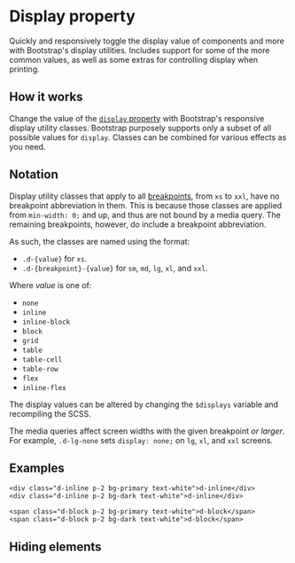 # Display property

Quickly and responsively toggle the display value of components and more with Bootstrap's display utilities. Includes support for some of the more common values, as well as some extras for controlling display when printing.

## How it works

Change the value of the [`display` property](https://developer.mozilla.org/en-US/docs/Web/CSS/display) with Bootstrap's responsive display utility classes. Bootstrap purposely supports only a subset of all possible values for `display`. Classes can be combined for various effects as you need.

## Notation

Display utility classes that apply to all [breakpoints](https://github.com/AndrewSRea/My_Learning_Port/tree/main/Bootstrap/Layout#breakpoints), from `xs` to `xxl`, have no breakpoint abbreviation in them. This is because those classes are applied from `min-width: 0;` and up, and thus are not bound by a media query. The remaining breakpoints, however, do include a breakpoint abbreviation.

As such, the classes are named using the format:

* `.d-{value}` for `xs`.
* `.d-{breakpoint}-{value}` for `sm`, `md`, `lg`, `xl`, and `xxl`.

Where *value* is one of:

* `none`
* `inline`
* `inline-block`
* `block`
* `grid`
* `table`
* `table-cell`
* `table-row`
* `flex`
* `inline-flex`

The display values can be altered by changing the `$displays` variable and recompiling the SCSS.

The media queries affect screen widths with the given breakpoint *or larger*. For example, `.d-lg-none` sets `display: none;` on `lg`, `xl`, and `xxl` screens.

## Examples

```
<div class="d-inline p-2 bg-primary text-white">d-inline</div>
<div class="d-inline p-2 bg-dark text-white">d-inline</div>
```
```
<span class="d-block p-2 bg-primary text-white">d-block</span>
<span class="d-block p-2 bg-dark text-white">d-block</span>
```

## Hiding elements